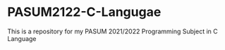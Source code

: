 # PASUM2122-C-Langugae
This is a repository for my PASUM 2021/2022 Programming Subject in C Language
